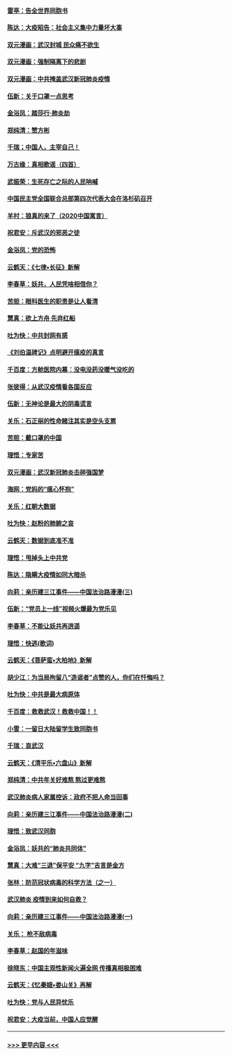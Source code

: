 #### [雷亭：告全世界同胞书](../pages/nsc993/n11862572.md?t=02121311) 
#### [陈达：大疫昭告：社会主义集中力量坏大事](../pages/nsc993/n11859419.md?t=02121311) 
#### [双元漫画：武汉封城 民众痛不欲生](../pages/nsc993/n11859287.md?t=02121311) 
#### [双元漫画：强制隔离下的悲剧](../pages/nsc993/n11859244.md?t=02121311) 
#### [双元漫画：中共掩盖武汉新冠肺炎疫情](../pages/nsc993/n11858249.md?t=02121311) 
#### [伍新：关于口罩一点思考](../pages/nsc993/n11859195.md?t=02121311) 
#### [金浴凤：踏莎行‧肺炎劫](../pages/nsc993/n11858227.md?t=02121311) 
#### [郑纯清：赞方彬](../pages/nsc993/n11856803.md?t=02121311) 
#### [千瑞；中国人，主宰自己！](../pages/nsc993/n11856793.md?t=02121311) 
#### [万古缘：真相歌谣（四首）](../pages/nsc993/n11856263.md?t=02121311) 
#### [武振荣：生死存亡之际的人民呐喊](../pages/nsc993/n11856256.md?t=02121311) 
#### [中国民主党全国联合总部第四次代表大会在洛杉矶召开](../pages/nsc993/n11856344.md?t=02121311) 
#### [羊村：狼真的来了（2020中国寓言）](../pages/nsc993/n11856229.md?t=02121311) 
#### [祝君安：斥武汉的邪恶之徒](../pages/nsc993/n11855861.md?t=02121311) 
#### [金浴凤：党的恐怖](../pages/nsc993/n11855849.md?t=02121311) 
#### [云鹤天：《七律▪长征》新解](../pages/nsc993/n11855479.md?t=02121311) 
#### [李春草：妖共，人民凭啥相信你？](../pages/nsc993/n11855196.md?t=02121311) 
#### [苦胆：眼科医生的职责是让人看清](../pages/nsc993/n11853840.md?t=02121311) 
#### [慧真：欲上方舟 先弃红船](../pages/nsc993/n11853483.md?t=02121311) 
#### [吐为快：中共封网有感](../pages/nsc993/n11852575.md?t=02121311) 
#### [《刘伯温碑记》点明避开瘟疫的真言](../pages/nsc993/n11852128.md?t=02121311) 
#### [千百度：方舱医院内幕：没电没药没暖气没吃的](../pages/nsc993/n11850211.md?t=02121311) 
#### [张彼得：从武汉疫情看各国反应](../pages/nsc993/n11850102.md?t=02121311) 
#### [伍新：无神论是最大的阴毒谎言](../pages/nsc993/n11846129.md?t=02121311) 
#### [关乐：石正丽的性命赌注其实是空头支票](../pages/nsc993/n11846109.md?t=02121311) 
#### [苦胆：戴口罩的中国](../pages/nsc993/n11845576.md?t=02121311) 
#### [理悟：专家苦](../pages/nsc993/n11845564.md?t=02121311) 
#### [双元漫画：武汉新冠肺炎击碎强国梦](../pages/nsc993/n11843320.md?t=02121311) 
#### [海网：党妈的“瘟心怀抱”](../pages/nsc993/n11840740.md?t=02121311) 
#### [关乐：红朝大数据](../pages/nsc993/n11840675.md?t=02121311) 
#### [吐为快：赵粉的肺腑之哀](../pages/nsc993/n11840618.md?t=02121311) 
#### [云鹤天：数据到底准不准](../pages/nsc993/n11840325.md?t=02121311) 
#### [理悟：甩掉头上中共党](../pages/nsc993/n11838826.md?t=02121311) 
#### [陈达：隐瞒大疫情如同大暗杀](../pages/nsc993/n11838771.md?t=02121311) 
#### [向莉：亲历建三江事件——中国法治路漫漫(三)](../pages/nsc993/n11831825.md?t=02121311) 
#### [伍新：“党员上一线”视频火爆最为党乐见](../pages/nsc993/n11838200.md?t=02121311) 
#### [李春草：不能让妖共再逍遥](../pages/nsc993/n11838102.md?t=02121311) 
#### [理悟：快逃(歌词)](../pages/nsc993/n11838083.md?t=02121311) 
#### [云鹤天：《菩萨蛮▪大柏地》新解](../pages/nsc993/n11838059.md?t=02121311) 
#### [胡少江：为当局拘留八“造谣者”点赞的人，你们在忏悔吗？](../pages/nsc993/n11836801.md?t=02121311) 
#### [吐为快：中共是最大病原体](../pages/nsc993/n11836748.md?t=02121311) 
#### [千百度：救救武汉！救救中国！！](../pages/nsc993/n11836145.md?t=02121311) 
#### [小雪：一留日大陆留学生致同胞书](../pages/nsc993/n11834624.md?t=02121311) 
#### [千瑞：哀武汉](../pages/nsc993/n11833647.md?t=02121311) 
#### [云鹤天：《清平乐▪六盘山》新解](../pages/nsc993/n11833611.md?t=02121311) 
#### [郑纯清：中共年关好难熬 熬过更难熬](../pages/nsc993/n11833489.md?t=02121311) 
#### [武汉肺炎病人家属控诉：政府不把人命当回事](../pages/nsc993/n11833205.md?t=02121311) 
#### [向莉：亲历建三江事件——中国法治路漫漫(二)](../pages/nsc993/n11829102.md?t=02121311) 
#### [理悟：致武汉同胞](../pages/nsc993/n11831522.md?t=02121311) 
#### [金浴凤：妖共的“肺炎共同体”](../pages/nsc993/n11829448.md?t=02121311) 
#### [慧真：大难“三退”保平安 “九字”吉言是金方](../pages/nsc993/n11829501.md?t=02121311) 
#### [张林：防范冠状病毒的科学方法（之一）](../pages/nsc993/n11828618.md?t=02121311) 
#### [武汉肺炎 疫情到来如何自救？](../pages/nsc993/n11827632.md?t=02121311) 
#### [向莉：亲历建三江事件——中国法治路漫漫(一)](../pages/nsc993/n11827190.md?t=02121311) 
#### [关乐： 枪不敌病毒](../pages/nsc993/n11826746.md?t=02121311) 
#### [李春草：赵国的年滋味](../pages/nsc993/n11826321.md?t=02121311) 
#### [徐晓东：中国主观性新闻火遍全网 传播真相极困难](../pages/nsc993/n11826508.md?t=02121311) 
#### [云鹤天：《忆秦娥▪娄山关》再解](../pages/nsc993/n11824682.md?t=02121311) 
#### [吐为快：党与人民异忧乐](../pages/nsc993/n11824660.md?t=02121311) 
#### [祝君安：大疫当前，中国人应觉醒](../pages/nsc993/n11821946.md?t=02121311) 

----
#### [ >>> 更早内容 <<< ](../indexes/nsc993-earlier.md)
